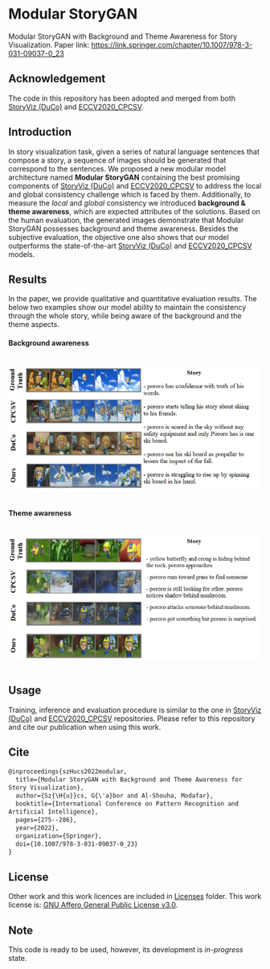 # Modular StoryGAN
Modular StoryGAN with Background and Theme Awareness for Story Visualization.
Paper link: https://link.springer.com/chapter/10.1007/978-3-031-09037-0_23

## Acknowledgement
The code in this repository has been adopted and merged from both  [StoryViz (DuCo)](https://github.com/adymaharana/StoryViz) and [ECCV2020_CPCSV](https://github.com/yunzhusong/ECCV2020_CPCSV).

## Introduction
In story visualization task, given a series of natural language sentences that compose a story, a sequence of images should be generated that correspond to the sentences.
We proposed a new modular model architecture named **Modular StoryGAN** containing the best promising components of [StoryViz (DuCo)](https://github.com/adymaharana/StoryViz) and [ECCV2020_CPCSV](https://github.com/yunzhusong/ECCV2020_CPCSV) to address the local and global consistency challenge which is faced by them.
Additionally, to measure the *local* and *global* consistency we introduced **background & theme awareness**, which are expected attributes of the solutions.
Based on the human evaluation, the generated images demonstrate that Modular StoryGAN possesses background and theme awareness. Besides the subjective evaluation, the objective one also shows that our model outperforms the state-of-the-art [StoryViz (DuCo)](https://github.com/adymaharana/StoryViz) and [ECCV2020_CPCSV](https://github.com/yunzhusong/ECCV2020_CPCSV) models.

## Results
In the paper, we provide qualitative and quantitative evaluation results. The below two examples show our model ability to maintain the consistency through the whole story, while being aware of the background and the theme aspects.
#### Background awareness
<br><img src="./images/BG_awareness.png" width=500 align="center" title="Experiments Groups"/><br><br>
#### Theme awareness
<br><img src="./images/Theme_awareness.png" width=500 align="center" title="Experiments Groups"/><br><br>

## Usage
Training, inference and evaluation procedure is similar to the one in [StoryViz (DuCo)](https://github.com/adymaharana/StoryViz) and [ECCV2020_CPCSV](https://github.com/yunzhusong/ECCV2020_CPCSV) repositories.
Please refer to this repository and cite our publication when using this work.

## Cite
```
@inproceedings{szHucs2022modular,
  title={Modular StoryGAN with Background and Theme Awareness for Story Visualization},
  author={Sz{\H{u}}cs, G{\'a}bor and Al-Shouha, Modafar},
  booktitle={International Conference on Pattern Recognition and Artificial Intelligence},
  pages={275--286},
  year={2022},
  organization={Springer},
  doi={10.1007/978-3-031-09037-0_23}
}
```

## License
Other work and this work licences are included in <a href="./Licenses/">Licenses</a> folder.
This work license is: <a href="./Licenses/LICENSE">GNU Affero General Public License v3.0</a>.

## Note
This code is ready to be used, however, its development is *in-progress* state.